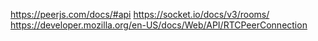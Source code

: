 https://peerjs.com/docs/#api
https://socket.io/docs/v3/rooms/
https://developer.mozilla.org/en-US/docs/Web/API/RTCPeerConnection